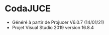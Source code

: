 # CodaJUCE
- Généré à partir de Projucer V6.0.7 (14/01/21)
- Projet Visual Studio 2019 version 16.8.4

#
